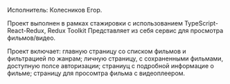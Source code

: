 
Исполнитель: Колесников Егор.

Проект выполнен в рамках стажировки с использованием TypeScript-React-Redux, Redux Toolkit
Представляет из себя сервис для просмотра фильмов/видео.

Проект включает: главную страницу со списком фильмов и фильтрацией по жанрам;
                 личную страницу, с сохраненными фильмами, доступную полсе авторизации;
                 страниуц с подробной информацие о фильме;
                 страницу для просомтра фильма с видеоплеером.
                 